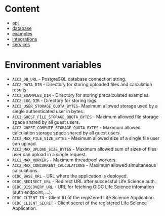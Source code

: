 # Content

- [api](./api/)
- [database](./db/)
- [examples](./examples/)
- [integrations](./integrations/)
- [services](./services/)

# Environment variables
- `ACC2_DB_URL` - PostgreSQL database connection string.
- `ACC2_DATA_DIR` - Directory for storing uploaded files and calculation results.
- `ACC2_EXAMPLES_DIR` - Directory for storing precalculated examples.
- `ACC2_LOG_DIR` - Directory for storing logs.
- `ACC2_USER_STORAGE_QUOTA_BYTES`- Maximum allowed storage used by a single authenticated user in bytes.
- `ACC2_GUEST_FILE_STORAGE_QUOTA_BYTES` - Maximum allowed file storage space shared by all guest users.
- `ACC2_GUEST_COMPUTE_STORAGE_QUOTA_BYTES` - Maximum allowed calculation storage space shared by all guest users.
- `ACC2_MAX_FILE_SIZE_BYTES` - Maximum allowed size of a single file user can upload.
- `ACC2_MAX_UPLOAD_SIZE_BYTES` - Maximum allowed sum of sizes of files user can upload in a single request.
- `ACC2_MAX_WORKERS` - Maximum threadpool workers.
- `ACC2_MAX_CONCURRENT_CALCULATIONS` - Maximum allowed simultaneous calculations.
- `OIDC_BASE_URL` - URL where the application is deployed.
- `OIDC_REDIRECT_URL` - Redirect URL after successful Life Science auth.
- `OIDC_DISCOVERY_URL` - URL for fetching OIDC Life Science infomation (auth endpoint, ...).
- `OIDC_CLIENT_ID` - Client ID of the registered Life Science Application.
- `OIDC_CLIENT_SECRET` - Client secret of the registered Life Science Application.